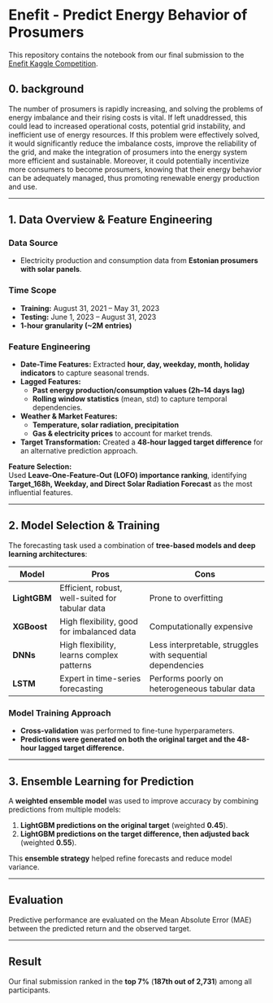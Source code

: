 # Enefit - Predict Energy Behavior of Prosumers

This repository contains the notebook from our final submission to the [Enefit Kaggle Competition](https://www.kaggle.com/competitions/predict-energy-behavior-of-prosumers).

## **0. background**
The number of prosumers is rapidly increasing, and solving the problems of energy imbalance and their rising costs is vital. If left unaddressed, this could lead to increased operational costs, potential grid instability, and inefficient use of energy resources. If this problem were effectively solved, it would significantly reduce the imbalance costs, improve the reliability of the grid, and make the integration of prosumers into the energy system more efficient and sustainable. Moreover, it could potentially incentivize more consumers to become prosumers, knowing that their energy behavior can be adequately managed, thus promoting renewable energy production and use.

---

## **1. Data Overview & Feature Engineering**
### **Data Source**
- Electricity production and consumption data from **Estonian prosumers with solar panels**.

### **Time Scope**
- **Training:** August 31, 2021 – May 31, 2023  
- **Testing:** June 1, 2023 – August 31, 2023  
- **1-hour granularity (~2M entries)**  

### **Feature Engineering**
- **Date-Time Features:** Extracted **hour, day, weekday, month, holiday indicators** to capture seasonal trends.  
- **Lagged Features:**  
  - **Past energy production/consumption values (2h–14 days lag)**  
  - **Rolling window statistics** (mean, std) to capture temporal dependencies.  
- **Weather & Market Features:**  
  - **Temperature, solar radiation, precipitation**  
  - **Gas & electricity prices** to account for market trends.  
- **Target Transformation:** Created a **48-hour lagged target difference** for an alternative prediction approach.  

**Feature Selection:**  
Used **Leave-One-Feature-Out (LOFO) importance ranking**, identifying **Target_168h, Weekday, and Direct Solar Radiation Forecast** as the most influential features.

---

## **2. Model Selection & Training**
The forecasting task used a combination of **tree-based models and deep learning architectures**:

| **Model**    | **Pros**                                       | **Cons**                                           |
|-------------|---------------------------------|----------------------------------|
| **LightGBM** | Efficient, robust, well-suited for tabular data | Prone to overfitting |
| **XGBoost**  | High flexibility, good for imbalanced data      | Computationally expensive |
| **DNNs**     | High flexibility, learns complex patterns      | Less interpretable, struggles with sequential dependencies |
| **LSTM**     | Expert in time-series forecasting              | Performs poorly on heterogeneous tabular data |

### **Model Training Approach**
- **Cross-validation** was performed to fine-tune hyperparameters.
- **Predictions were generated on both the original target and the 48-hour lagged target difference.**

---

## **3. Ensemble Learning for Prediction**
A **weighted ensemble model** was used to improve accuracy by combining predictions from multiple models:

1. **LightGBM predictions on the original target** (weighted **0.45**).
2. **LightGBM predictions on the target difference, then adjusted back** (weighted **0.55**).

This **ensemble strategy** helped refine forecasts and reduce model variance.

---

## Evaluation
Predictive performance are evaluated on the Mean Absolute Error (MAE) between the predicted return and the observed target.

---

## Result
Our final submission ranked in the **top 7%** (**187th out of 2,731**) among all participants.
